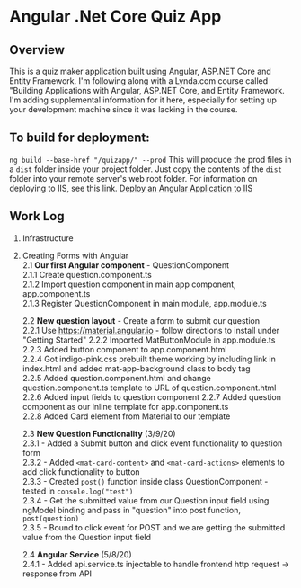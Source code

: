 # Angular .Net Core Quiz App
## Overview
This is a quiz maker application built using Angular, ASP.NET Core and Entity Framework.
I'm following along with a Lynda.com course called "Building Applications with Angular, ASP.NET Core, and Entity Framework. I'm adding supplemental information for it here, especially for setting up your development machine since it was lacking in the course.
## To build for deployment:
`ng build --base-href "/quizapp/" --prod`
This will produce the prod files in a `dist` folder inside your project folder. Just copy the contents of the `dist` folder into your remote server's web root folder. For information on deploying to IIS, see this link. [Deploy an Angular Application to IIS](https://medium.com/angular-in-depth/deploy-an-angular-application-to-iis-60a0897742e7)  
## Work Log 
1. Infrastructure 
2. Creating Forms with Angular  
   2.1 **Our first Angular component** - QuestionComponent  
        2.1.1 Create question.component.ts  
        2.1.2 Import question component in main app component, app.component.ts  
        2.1.3 Register QuestionComponent in main module, app.module.ts
   
   2.2 **New question layout** - Create a form to submit our question  
     2.2.1 Use https://material.angular.io  - follow directions to install under "Getting Started"
        2.2.2 Imported MatButtonModule in app.module.ts  
        2.2.3 Added button component to app.component.html  
        2.2.4 Got indigo-pink.css prebuilt theme working by including link in index.html and added mat-app-background class to body tag  
        2.2.5 Added question.component.html and change question.component.ts template to URL of question.component.html  
        2.2.6 Added input fields to question component
        2.2.7 Added question component as our inline template for app.component.ts  
        2.2.8 Added Card element from Material to our template

   2.3 **New Question Functionality** (3/9/20)  
       2.3.1 - Added a Submit button and click event functionality to question form  
       2.3.2 - Added `<mat-card-content>` and `<mat-card-actions>` elements to add click functionality to button  
       2.3.3 - Created `post()` function inside class QuestionComponent - tested in `console.log("test")`  
       2.3.4 - Get the submitted value from our Question input field  using ngModel binding and pass in "question" into post function, `post(question)`  
       2.3.5 - Bound to click event for POST and we are getting the submitted value from the Question input field  
  
   2.4 **Angular Service** (5/8/20)  
       2.4.1 - Added api.service.ts injectable to handle frontend http request -> response from API  









